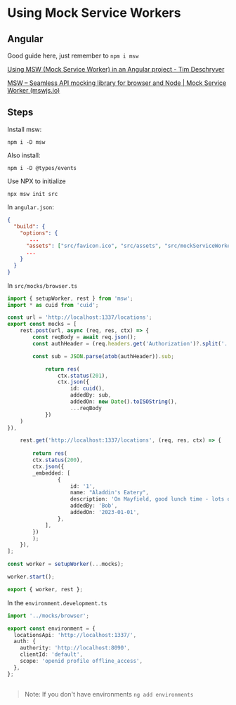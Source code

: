 # Using Mock Service Workers

## Angular

Good guide here, just remember to `npm i msw`

[Using MSW (Mock Service Worker) in an Angular project - Tim Deschryver](https://timdeschryver.dev/blog/using-msw-in-an-angular-project#setup)

[MSW – Seamless API mocking library for browser and Node | Mock Service Worker (mswjs.io)](https://mswjs.io/)

## Steps

Install msw:

```shell
npm i -D msw
```
Also install:

```shell
npm i -D @types/events
```

Use NPX to initialize

```shell
npx msw init src
```


In `angular.json`:

```json
{
  "build": {
    "options": {
	   ...
      "assets": ["src/favicon.ico", "src/assets", "src/mockServiceWorker.js"],
      ...	  
    }
  }
}
```

In `src/mocks/browser.ts`

```typescript
import { setupWorker, rest } from 'msw';
import * as cuid from 'cuid';

const url = 'http://localhost:1337/locations';
export const mocks = [
	rest.post(url, async (req, res, ctx) => {
		const reqBody = await req.json();
		const authHeader = (req.headers.get('Authorization')?.split('.')[1] || 'none');

		const sub = JSON.parse(atob(authHeader)).sub;

			return res(
				ctx.status(201),
				ctx.json({
					id: cuid(),
					addedBy: sub,
					addedOn: new Date().toISOString(),
					...reqBody
			})
	)
}),

	rest.get('http://localhost:1337/locations', (req, res, ctx) => {
	
		return res(
		ctx.status(200),
		ctx.json({
		_embedded: [
				{
					id: '1',
					name: "Aladdin's Eatery",
					description: 'On Mayfield, good lunch time - lots of options for vegetarians',
					addedBy: 'Bob',
					addedOn: '2023-01-01',
				},
			],
		})
		);
	}),
];

const worker = setupWorker(...mocks);

worker.start();

export { worker, rest };
```

In the `environment.development.ts`

```typescript
import '../mocks/browser';

export const environment = {
  locationsApi: 'http://localhost:1337/',
  auth: {
    authority: 'http://localhost:8090',
    clientId: 'default',
    scope: 'openid profile offline_access',
  },
};
 
```

> Note: If you don't have environments `ng add environments`

